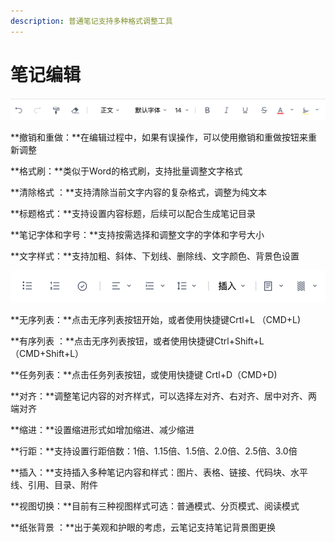```yaml
---
description: 普通笔记支持多种格式调整工具
---
```


# 笔记编辑

![](../.gitbook/assets/image%20%286%29.png)

**撤销和重做：**在编辑过程中，如果有误操作，可以使用撤销和重做按钮来重新调整

**格式刷：**类似于Word的格式刷，支持批量调整文字格式

**清除格式 ：**支持清除当前文字内容的复杂格式，调整为纯文本

**标题格式：**支持设置内容标题，后续可以配合生成笔记目录

**笔记字体和字号：**支持按需选择和调整文字的字体和字号大小

**文字样式：**支持加粗、斜体、下划线、删除线、文字颜色、背景色设置

![](../.gitbook/assets/image%20%287%29.png)

**无序列表：**点击无序列表按钮开始，或者使用快捷键Crtl+L （CMD+L\)

**有序列表 ：**点击无序列表按钮，或者使用快捷键Ctrl+Shift+L（CMD+Shift+L）

**任务列表：**点击任务列表按钮，或使用快捷键 Crtl+D（CMD+D\)

**对齐：**调整笔记内容的对齐样式，可以选择左对齐、右对齐、居中对齐、两端对齐

**缩进：**设置缩进形式如增加缩进、减少缩进

**行距：**支持设置行距倍数：1倍、1.15倍、1.5倍、2.0倍、2.5倍、3.0倍

**插入：**支持插入多种笔记内容和样式：图片、表格、链接、代码块、水平线、引用、目录、附件

**视图切换：**目前有三种视图样式可选：普通模式、分页模式、阅读模式

**纸张背景 ：**出于美观和护眼的考虑，云笔记支持笔记背景图更换

